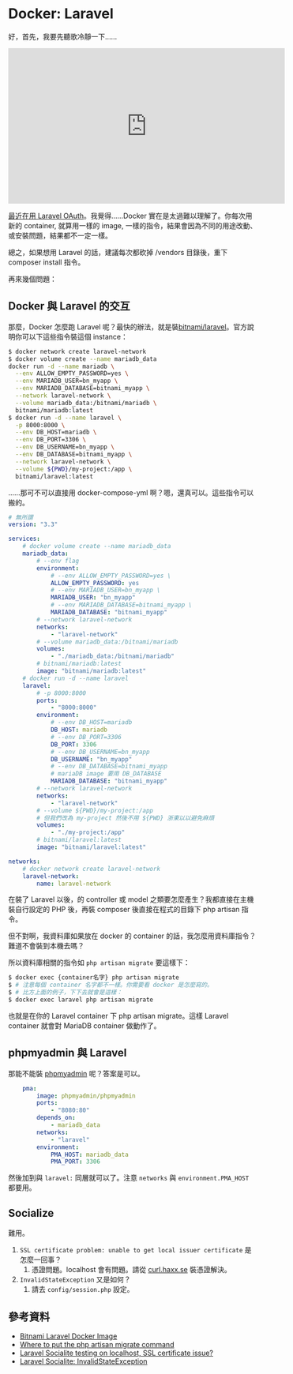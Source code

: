 # Docker: Laravel

好，首先，我要先聽歌冷靜一下……

<iframe width="560" height="315" src="https://www.youtube-nocookie.com/embed/d9hGriTd7-o" title="YouTube video player" frameborder="0" allow="accelerometer; autoplay; clipboard-write; encrypted-media; gyroscope; picture-in-picture; web-share" allowfullscreen ></iframe>

[最近在用 Laravel OAuth](https://github.com/iigmir/solitude-rain-laravel)。我覺得……Docker 實在是太過難以理解了。你每次用新的 container, 就算用一樣的 image, 一樣的指令，結果會因為不同的用途改動、或安裝問題，結果都不一定一樣。

總之，如果想用 Laravel 的話，建議每次都砍掉 /vendors 目錄後，重下 composer install 指令。

再來幾個問題：

## Docker 與 Laravel 的交互

那麼，Docker 怎麼跑 Laravel 呢？最快的辦法，就是裝[bitnami/laravel](https://hub.docker.com/r/bitnami/laravel)。官方說明你可以下這些指令裝這個 instance：

```bash
$ docker network create laravel-network
$ docker volume create --name mariadb_data
docker run -d --name mariadb \
  --env ALLOW_EMPTY_PASSWORD=yes \
  --env MARIADB_USER=bn_myapp \
  --env MARIADB_DATABASE=bitnami_myapp \
  --network laravel-network \
  --volume mariadb_data:/bitnami/mariadb \
  bitnami/mariadb:latest
$ docker run -d --name laravel \
  -p 8000:8000 \
  --env DB_HOST=mariadb \
  --env DB_PORT=3306 \
  --env DB_USERNAME=bn_myapp \
  --env DB_DATABASE=bitnami_myapp \
  --network laravel-network \
  --volume ${PWD}/my-project:/app \
  bitnami/laravel:latest
```

……那可不可以直接用 docker-compose-yml 啊？嗯，還真可以。這些指令可以搬的。

```yml
# 無所謂
version: "3.3"

services:
    # docker volume create --name mariadb_data 
    mariadb_data:
        # --env flag
        environment:
            # --env ALLOW_EMPTY_PASSWORD=yes \
            ALLOW_EMPTY_PASSWORD: yes
            # --env MARIADB_USER=bn_myapp \
            MARIADB_USER: "bn_myapp"
            # --env MARIADB_DATABASE=bitnami_myapp \
            MARIADB_DATABASE: "bitnami_myapp" 
        # --network laravel-network
        networks:
            - "laravel-network"
        # --volume mariadb_data:/bitnami/mariadb
        volumes:
            - "./mariadb_data:/bitnami/mariadb"
        # bitnami/mariadb:latest
        image: "bitnami/mariadb:latest"
    # docker run -d --name laravel
    laravel:
        # -p 8000:8000
        ports:
            - "8000:8000"
        environment:
            # --env DB_HOST=mariadb
            DB_HOST: mariadb
            # --env DB_PORT=3306
            DB_PORT: 3306
            # --env DB_USERNAME=bn_myapp
            DB_USERNAME: "bn_myapp"
            # --env DB_DATABASE=bitnami_myapp
            # mariaDB image 要用 DB_DATABASE 
            MARIADB_DATABASE: "bitnami_myapp"
        # --network laravel-network
        networks:
            - "laravel-network"
        # --volume ${PWD}/my-project:/app
        # 但我們改為 my-project 然後不用 ${PWD} 浙東以以避免麻煩
        volumes:
            - "./my-project:/app"
        # bitnami/laravel:latest
        image: "bitnami/laravel:latest"

networks:
    # docker network create laravel-network
    laravel-network:
        name: laravel-network
```

在裝了 Laravel 以後，的 controller 或 model 之類要怎麼產生？我都直接在主機裝自行設定的 PHP 後，再裝 composer 後直接在程式的目錄下 php artisan 指令。

但不對啊，我資料庫如果放在 docker 的 container 的話，我怎麼用資料庫指令？難道不會裝到本機去嗎？

所以資料庫相關的指令如 `php artisan migrate` 要這樣下：

```bash
$ docker exec {container名字} php artisan migrate
$ # 注意每個 container 名字都不一樣。你需要看 docker 是怎麼寫的。
$ # 比方上面的例子，下下去就會是這樣：
$ docker exec laravel php artisan migrate
```

也就是在你的 Laravel container 下 php artisan migrate。這樣 Laravel container 就會對 MariaDB container 做動作了。

## phpmyadmin 與 Laravel

那能不能裝 [phpmyadmin](https://hub.docker.com/r/phpmyadmin/phpmyadmin) 呢？答案是可以。

```yml
    pma:
        image: phpmyadmin/phpmyadmin
        ports:
            - "8080:80"
        depends_on:
            - mariadb_data
        networks:
            - "laravel"
        environment:
            PMA_HOST: mariadb_data
            PMA_PORT: 3306
```

然後加到與 `laravel:` 同層就可以了。注意 `networks` 與 `environment.PMA_HOST` 都要用。

## Socialize

難用。

1. `SSL certificate problem: unable to get local issuer certificate` 是怎麼一回事？
    1. 憑證問題。localhost 會有問題。請從 [curl.haxx.se](http://curl.haxx.se/ca/cacert.pem) 裝憑證解決。
2. `InvalidStateException` 又是如何？
    1. 請去 `config/session.php` 設定。

## 參考資料

* [Bitnami Laravel Docker Image](https://hub.docker.com/r/bitnami/laravel)
* [Where to put the php artisan migrate command](https://stackoverflow.com/a/66516411)
* [Laravel Socialite testing on localhost, SSL certificate issue?](https://stackoverflow.com/a/28658969)
* [Laravel Socialite: InvalidStateException](https://stackoverflow.com/a/31738836)
